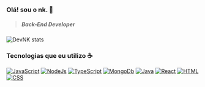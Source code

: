 
### Olá! sou o nk. 👋

> ##### Back-End Developer


![DevNK stats](https://github-readme-stats.vercel.app/api?username=nkdevz&show_icons=true&theme=dracula)

### Tecnologias que eu utilizo ☕

[![JavaScript](https://img.shields.io/badge/JavaScript-F7DF1E?style=for-the-badge&logo=javascript&logoColor=black)](https://https://www.javascript.com)
[![NodeJs](https://img.shields.io/badge/Node.js-43853D?style=for-the-badge&logo=node.js&logoColor=white)](https://nodejs.org)
[![TypeScript](https://img.shields.io/badge/TypeScript-007ACC?style=for-the-badge&logo=typescript&logoColor=white)](https://www.typescriptlang.org)
[![MongoDb](https://img.shields.io/badge/MongoDB-4EA94B?style=for-the-badge&logo=mongodb&logoColor=white)](https://mongodb.com)
[![Java](https://img.shields.io/badge/Java-ED8B00?style=for-the-badge&logo=java&logoColor=white)](https://java.com)
[![React](https://img.shields.io/badge/React-20232A?style=for-the-badge&logo=react&logoColor=61DAFB)](https://reactjs.org)
[![HTML](https://img.shields.io/badge/HTML5-E34F26?style=for-the-badge&logo=html5&logoColor=white)](https://developer.mozilla.org/en-US/docs/Web/HTML)
[![CSS](https://img.shields.io/badge/CSS3-1572B6?style=for-the-badge&logo=css3&logoColor=white)](https://developer.mozilla.org/en-US/docs/web/CSS)

